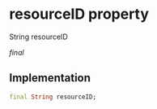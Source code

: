 


# resourceID property







String resourceID
  
_<span class="feature">final</span>_






## Implementation

```dart
final String resourceID;
```








